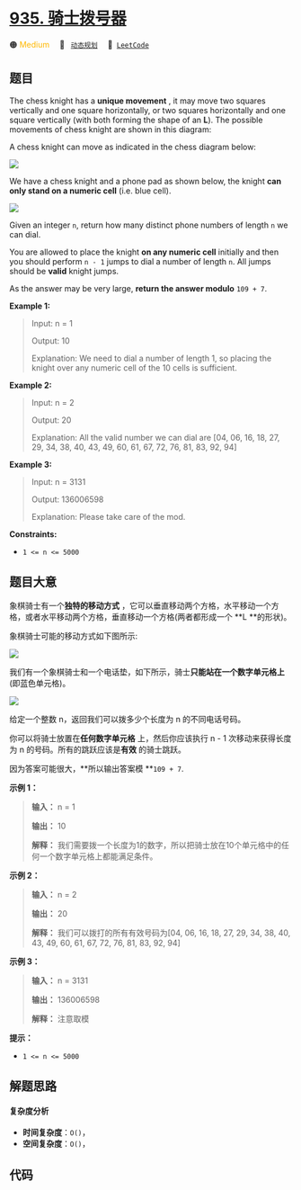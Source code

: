 # [935. 骑士拨号器](https://leetcode.com/problems/knight-dialer)

🟠 <font color=#ffb800>Medium</font>&emsp; 🔖&ensp; [`动态规划`](/tag/dynamic-programming.md)&emsp; 🔗&ensp;[`LeetCode`](https://leetcode.com/problems/knight-dialer)

## 题目

The chess knight has a **unique movement** , it may move two squares
vertically and one square horizontally, or two squares horizontally and one
square vertically (with both forming the shape of an **L**). The possible
movements of chess knight are shown in this diagram:

A chess knight can move as indicated in the chess diagram below:

![](https://assets.leetcode.com/uploads/2020/08/18/chess.jpg)

We have a chess knight and a phone pad as shown below, the knight **can only
stand on a numeric cell**  (i.e. blue cell).

![](https://assets.leetcode.com/uploads/2020/08/18/phone.jpg)

Given an integer `n`, return how many distinct phone numbers of length `n` we
can dial.

You are allowed to place the knight **on any numeric cell** initially and then
you should perform `n - 1` jumps to dial a number of length `n`. All jumps
should be **valid** knight jumps.

As the answer may be very large, **return the answer modulo** `109 + 7`.



**Example 1:**

> Input: n = 1
> 
> Output: 10
> 
> Explanation: We need to dial a number of length 1, so placing the knight over any numeric cell of the 10 cells is sufficient.

**Example 2:**

> Input: n = 2
> 
> Output: 20
> 
> Explanation: All the valid number we can dial are [04, 06, 16, 18, 27, 29, 34, 38, 40, 43, 49, 60, 61, 67, 72, 76, 81, 83, 92, 94]

**Example 3:**

> Input: n = 3131
> 
> Output: 136006598
> 
> Explanation: Please take care of the mod.

**Constraints:**

  * `1 <= n <= 5000`


## 题目大意

象棋骑士有一个**独特的移动方式** ，它可以垂直移动两个方格，水平移动一个方格，或者水平移动两个方格，垂直移动一个方格(两者都形成一个 **L
**的形状)。

象棋骑士可能的移动方式如下图所示:

![](https://assets.leetcode.com/uploads/2020/08/18/chess.jpg)

我们有一个象棋骑士和一个电话垫，如下所示，骑士**只能站在一个数字单元格上**(即蓝色单元格)。

![](https://assets.leetcode.com/uploads/2020/08/18/phone.jpg)

给定一个整数 n，返回我们可以拨多少个长度为 n 的不同电话号码。

你可以将骑士放置在**任何数字单元格** 上，然后你应该执行 n - 1 次移动来获得长度为 n 的号码。所有的跳跃应该是**有效** 的骑士跳跃。

因为答案可能很大，**所以输出答案模  **`109 + 7`.



**示例 1：**

> 
> 
> 
> 
> 
> **输入：** n = 1
> 
> **输出：** 10
> 
> **解释：** 我们需要拨一个长度为1的数字，所以把骑士放在10个单元格中的任何一个数字单元格上都能满足条件。
> 
> 

**示例 2：**

> 
> 
> 
> 
> 
> **输入：** n = 2
> 
> **输出：** 20
> 
> **解释：** 我们可以拨打的所有有效号码为[04, 06, 16, 18, 27, 29, 34, 38, 40, 43, 49, 60, 61, 67, 72, 76, 81, 83, 92, 94]
> 
> 

**示例 3：**

> 
> 
> 
> 
> 
> **输入：** n = 3131
> 
> **输出：** 136006598
> 
> **解释：** 注意取模
> 
> 



**提示：**

  * `1 <= n <= 5000`


## 解题思路

#### 复杂度分析

- **时间复杂度**：`O()`，
- **空间复杂度**：`O()`，

## 代码

```javascript

```